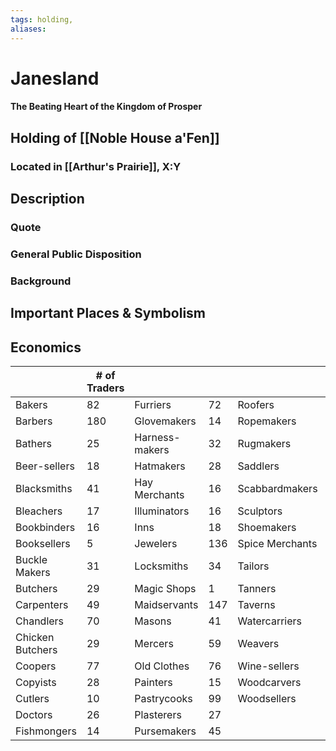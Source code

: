 ```yaml
---
tags: holding,
aliases:
---
```

# Janesland
#### The Beating Heart of the Kingdom of Prosper
## Holding of [[Noble House a'Fen]]
### Located in [[Arthur's Prairie]], X:Y
## Description
### Quote

### General Public Disposition

### Background
## Important Places & Symbolism


## Economics
|                  | # of Traders |                |     |                 |     |
| ---------------- | ------------ | -------------- | --- | --------------- | --- |
| Bakers           | 82           | Furriers       | 72  | Roofers         | 18  |
| Barbers          | 180          | Glovemakers    | 14  | Ropemakers      | 33  |
| Bathers          | 25           | Harness-makers | 32  | Rugmakers       | 16  |
| Beer-sellers     | 18           | Hatmakers      | 28  | Saddlers        | 20  |
| Blacksmiths      | 41           | Hay Merchants  | 16  | Scabbardmakers  | 34  |
| Bleachers        | 17           | Illuminators   | 16  | Sculptors       | 8   |
| Bookbinders      | 16           | Inns           | 18  | Shoemakers      | 431 |
| Booksellers      | 5            | Jewelers       | 136 | Spice Merchants | 24  |
| Buckle Makers    | 31           | Locksmiths     | 34  | Tailors         | 98  |
| Butchers         | 29           | Magic Shops    | 1   | Tanners         | 32  |
| Carpenters       | 49           | Maidservants   | 147 | Taverns         | 100 |
| Chandlers        | 70           | Masons         | 41  | Watercarriers   | 45  |
| Chicken Butchers | 29           | Mercers        | 59  | Weavers         | 90  |
| Coopers          | 77           | Old Clothes    | 76  | Wine-sellers    | 29  |
| Copyists         | 28           | Painters       | 15  | Woodcarvers     | 11  |
| Cutlers          | 10           | Pastrycooks    | 99  | Woodsellers     | 20  |
| Doctors          | 26           | Plasterers     | 27  |                 |     |
| Fishmongers      | 14           | Pursemakers    | 45  |                 |     |
